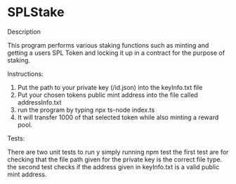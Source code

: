 # SPLStake

Description

This program performs various staking functions such as minting and getting a users SPL Token and locking it up in a contract for the purpose of staking.

Instructions:
1. Put the path to your private key (/id.json) into the keyInfo.txt file
2. Put your chosen tokens public mint address into the file called addressInfo.txt
3. run the program by typing npx ts-node index.ts
4.  It will transfer 1000 of that selected token while also minting a reward pool.

Tests:

There are two unit tests to run y simply running npm test
the first test are for checking that the file path given for the private key is the correct file type.
the second test checks if the address given in keyInfo.txt is a valid public mint address.
